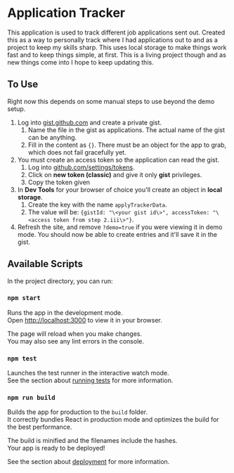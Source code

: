# Application Tracker

This application is used to track different job applications sent out. Created this as a way to personally track where I had applications out to and as a project to keep my skills sharp. This uses local storage to make things work fast and to keep things simple, at first. This is a living project though and as new things come into I hope to keep updating this.

## To Use

Right now this depends on some manual steps to use beyond the demo setup.

1. Log into [gist.github.com](https://gist.github.com) and create a private gist.
    1. Name the file in the gist as applications. The actual name of the gist can be anything.
    2. Fill in the content as `{}`. There must be an object for the app to grab, which does not fail gracefully yet.
3. You must create an access token so the application can read the gist.
    1. Log into [github.com/settings/tokens](https://github.com/settings/tokens).
    2. Click on **new token (classic)** and give it only **gist** privileges.
    3. Copy the token given
4. In **Dev Tools** for your browser of choice you'll create an object in **local storage**.
    1. Create the key with the name `applyTrackerData`.
    2. The value will be: `{gistId: "\<your gist id\>", accessToken: "\<access token from step 2.iii\>"}`.
5. Refresh the site, and remove `?demo=true` if you were viewing it in demo mode. You should now be able to create entries and it'll save it in the gist.

## Available Scripts

In the project directory, you can run:

### `npm start`

Runs the app in the development mode.\
Open [http://localhost:3000](http://localhost:3000) to view it in your browser.

The page will reload when you make changes.\
You may also see any lint errors in the console.

### `npm test`

Launches the test runner in the interactive watch mode.\
See the section about [running tests](https://facebook.github.io/create-react-app/docs/running-tests) for more information.

### `npm run build`

Builds the app for production to the `build` folder.\
It correctly bundles React in production mode and optimizes the build for the best performance.

The build is minified and the filenames include the hashes.\
Your app is ready to be deployed!

See the section about [deployment](https://facebook.github.io/create-react-app/docs/deployment) for more information.
